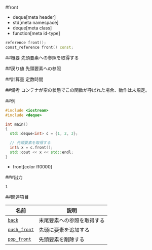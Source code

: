 #front
* deque[meta header]
* std[meta namespace]
* deque[meta class]
* function[meta id-type]

```cpp
reference front();
const_reference front() const;
```

##概要
先頭要素への参照を取得する


##戻り値
先頭要素への参照


##計算量
定数時間


##備考
コンテナが空の状態でこの関数が呼ばれた場合、動作は未規定。


##例
```cpp
#include <iostream>
#include <deque>

int main()
{
  std::deque<int> c = {1, 2, 3};

  // 先頭要素を取得する
  int& x = c.front();
  std::cout << x << std::endl;
}
```
* front[color ff0000]

###出力
```
1
```

##関連項目

| 名前 | 説明 |
|-------------------------------|----------------------------|
| [`back`](back.md)             | 末尾要素への参照を取得する |
| [`push_front`](push_front.md) | 先頭に要素を追加する |
| [`pop_front`](pop_front.md)   | 先頭要素を削除する |


